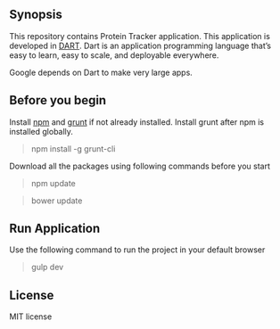 ## Synopsis
This repository contains Protein Tracker application. This application is developed in [DART](https://www.dartlang.org/). 
Dart is an application programming language that’s easy to learn, easy to scale, and deployable everywhere.

Google depends on Dart to make very large apps.

## Before you begin
Install [npm](https://www.npmjs.com/package/npm) and [grunt](http://gruntjs.com/getting-started) if not already installed. Install grunt after npm is installed globally.
>npm install -g grunt-cli

Download all the packages using following commands before you start
>npm update

>bower update

## Run Application
Use the following command to run the project in your default browser
>gulp dev

## License
MIT license
